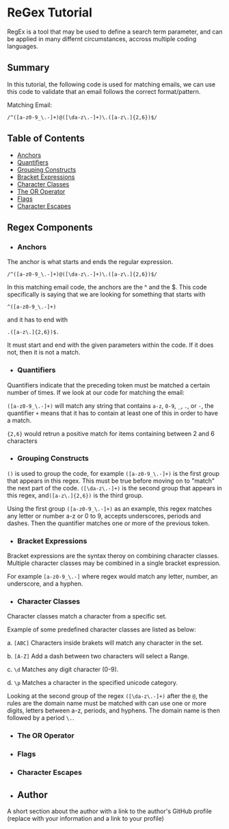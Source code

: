 # ReGex Tutorial

RegEx is a tool that may be used to define a search term parameter, and can be applied in many differnt circumstances, accross multiple coding languages.

## Summary

In this tutorial, the following code is used for matching emails, we can use this code to validate that an email follows the correct format/pattern.

Matching Email:

`/^([a-z0-9_\.-]+)@([\da-z\.-]+)\.([a-z\.]{2,6})$/`

## Table of Contents

- [Anchors](#anchors)
- [Quantifiers](#quantifiers)
- [Grouping Constructs](#grouping-constructs)
- [Bracket Expressions](#bracket-expressions)
- [Character Classes](#character-classes)
- [The OR Operator](#the-or-operator)
- [Flags](#flags)
- [Character Escapes](#character-escapes)

## Regex Components

* ### Anchors

The anchor is what starts and ends the regular expression. 

`/^([a-z0-9_\.-]+)@([\da-z\.-]+)\.([a-z\.]{2,6})$/`

In this matching email code, the anchors are the ^ and the $. This code specifically is saying that we are looking for something that starts with 

`^([a-z0-9_\.-]+)`

and it has to end with

`.([a-z\.]{2,6})$.`

It must start and end with the given parameters within the code. If it does not, then it is not a match.

* ### Quantifiers

Quantifiers indicate that the preceding token must be matched a certain number of times. If we look at our code for matching the email:

`([a-z0-9_\.-]+)` will match any string that contains `a-z`, `0-9`, `_`, `.`, or `-`, the quantifier `+` means that it has to contain at least one of this in order to have a match. 

`{2,6}` would retrun a positive match for items containing between 2 and 6 characters

* ### Grouping Constructs

`()` is used to group the code, for example `([a-z0-9_\.-]+)` is the first group that appears in this regex. This must be true before moving on to "match" the next part of the code. `([\da-z\.-]+)` is the second group that appears in this regex, and`([a-z\.]{2,6})` is the third group.

Using the first group `([a-z0-9_\.-]+)` as an example, this regex matches any letter or number a-z or 0 to 9, accepts underscores, periods and dashes. Then the quantifier matches one or more of the previous token.

* ### Bracket Expressions

Bracket expressions are the syntax theroy on combining character classes. Multiple character classes may be combined in a single bracket expression.

For example `[a-z0-9_\.-]` where regex would match any letter, number, an underscore, and a hyphen.

* ### Character Classes

Character classes match a character from a specific set. 

Example of some predefined character classes are listed as below:

a. `[ABC]` Characters inside brakets will match any character in the set.

b. `[A-Z]` Add a dash between two characters will select a Range.

c. `\d` Matches any digit character (0-9).

d. `\p` Matches a character in the specified unicode category.

Looking at the second group of the regex `([\da-z\.-]+)` after the `@`, the rules are the domain name must be matched with can use one or more digits, letters between a-z, periods, and hyphens. The domain name is then followed by a period `\.`.

* ### The OR Operator



* ### Flags

* ### Character Escapes

* ## Author

A short section about the author with a link to the author's GitHub profile (replace with your information and a link to your profile)
